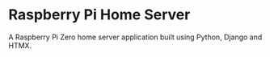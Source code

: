 # Raspberry Pi Home Server

A Raspberry Pi Zero home server application built using Python, Django and HTMX.
